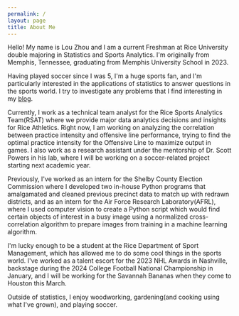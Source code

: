 ```yaml
---
permalink: /
layout: page
title: About Me
---
```


Hello! My name is Lou Zhou and I am a current Freshman at Rice University double majoring in Statistics and Sports Analytics. I'm originally from Memphis, Tennessee, graduating from Memphis University School in 2023.

Having played soccer since I was 5, I'm a huge sports fan, and I'm particularly interested in the applications of statistics to answer questions in the sports world. I try to investigate any problems that I find interesting in my [blog](blog.md).

Currently, I work as a technical team analyst for the Rice Sports Analytics Team(RSAT) where we provide major data analytics decisions and insights for Rice Athletics. Right now, I am working on analyzing the correlation between practice intensity and offensive line performance, trying to find the optimal practice intensity for the Offensive Line to maximize output in games. I also work as a research assistant under the mentorship of Dr. Scott Powers in his lab, where I will be working on a soccer-related project starting next academic year.

Previously, I've worked as an intern for the Shelby County Election Commission where I developed two in-house Python programs that amalgamated and cleaned previous precinct data to match up with redrawn districts, and as an intern for the Air Force Research Laboratory(AFRL), where I used computer vision to create a Python script which would find certain objects of interest in a busy image using a normalized cross-correlation algorithm to prepare images from training in a machine learning algorithm.

I'm lucky enough to be a student at the Rice Department of Sport Management, which has allowed me to do some cool things in the sports world. I've worked as a talent escort for the 2023 NHL Awards in Nashville, backstage during the 2024 College Football National Championship in January, and I will be working for the Savannah Bananas when they come to Houston this March.

Outside of statistics, I enjoy woodworking, gardening(and cooking using what I've grown), and playing soccer.


